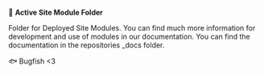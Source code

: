 📁 **Active Site Module Folder**

Folder for Deployed Site Modules. You can find much more information for development and use of modules in our documentation. You can find the documentation in the repositories _docs folder.

🐟 Bugfish <3
